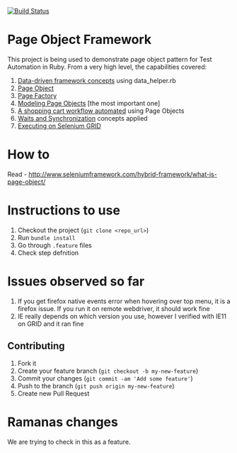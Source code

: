 [![Build Status](https://travis-ci.org/machzqcq/page-object_framework.svg?branch=master)](https://travis-ci.org/machzqcq/page-object_framework)



Page Object Framework
=====================

This project is being used to demonstrate page object pattern for Test Automation in Ruby. From a very high level, the capabilities covered:   

1. [Data-driven framework concepts](http://www.seleniumframework.com/data-driven-framework/what-is-data-driven-framework/) using data_helper.rb  
2. [Page Object](http://www.seleniumframework.com/hybrid-framework/what-is-page-object/)  
3. [Page Factory](http://www.seleniumframework.com/hybrid-framework/what-is-page-factory/)  
4. [Modeling Page Objects](http://www.seleniumframework.com/hybrid-framework/modeling-page-objects/) [the most important one]  
5. [A shopping cart workflow automated](http://www.seleniumframework.com/hybrid-framework/implement-page-object-pattern/) using Page Objects  
6. [Waits and Synchronization](http://www.seleniumframework.com/basic-tutorial/wait_commands/) concepts applied
7. [Executing on Selenium GRID](http://www.seleniumframework.com/intermediate-tutorial/what-is-selenium-grid/)

How to
=======
Read - http://www.seleniumframework.com/hybrid-framework/what-is-page-object/  

Instructions to use
=====================

1. Checkout the project (`git clone <repo_url>`)
2. Run `bundle install`
3. Go through `.feature` files
4. Check step defnition  

Issues observed so far
=========================

1. If you get firefox native events error when hovering over top menu, it is a firefox issue. If you run it on remote webdriver, it should work fine  
2. IE really depends on which version you use, however I verified with IE11 on GRID and it ran fine


## Contributing

1. Fork it
2. Create your feature branch (`git checkout -b my-new-feature`)
3. Commit your changes (`git commit -am 'Add some feature'`)
4. Push to the branch (`git push origin my-new-feature`)
5. Create new Pull Request

Ramanas changes
========================= 
We are trying to check in this as a feature. 
